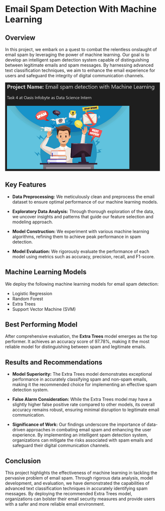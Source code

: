 # Email Spam Detection With Machine Learning

## Overview

In this project, we embark on a quest to combat the relentless onslaught of email spam by leveraging the power of machine learning. Our goal is to develop an intelligent spam detection system capable of distinguishing between legitimate emails and spam messages. By harnessing advanced text classification techniques, we aim to enhance the email experience for users and safeguard the integrity of digital communication channels.

[![Email Spam Detection Screenshot](/Task%204%20%20Email%20Spam%20Detection%20With%20Machine%20Learning/Spam_ScreenShot.PNG)](https://github.com/Sonkhe-Shongwe/OIBSIP/blob/main/Task%204%20%20Email%20Spam%20Detection%20With%20Machine%20Learning/Spam_ScreenShot.PNG)

## Key Features

- **Data Preprocessing:** We meticulously clean and preprocess the email dataset to ensure optimal performance of our machine learning models.
  
- **Exploratory Data Analysis:** Through thorough exploration of the data, we uncover insights and patterns that guide our feature selection and modeling approach.

- **Model Construction:** We experiment with various machine learning algorithms, refining them to achieve peak performance in spam detection.

- **Model Evaluation:** We rigorously evaluate the performance of each model using metrics such as accuracy, precision, recall, and F1-score.

## Machine Learning Models

We deploy the following machine learning models for email spam detection:

- Logistic Regression
- Random Forest
- Extra Trees
- Support Vector Machine (SVM)

## Best Performing Model

After comprehensive evaluation, the **Extra Trees** model emerges as the top performer. It achieves an accuracy score of 97.78%, making it the most reliable model for distinguishing between spam and legitimate emails.

## Results and Recommendations

- **Model Superiority:** The Extra Trees model demonstrates exceptional performance in accurately classifying spam and non-spam emails, making it the recommended choice for implementing an effective spam detection system.

- **False Alarm Consideration:** While the Extra Trees model may have a slightly higher false positive rate compared to other models, its overall accuracy remains robust, ensuring minimal disruption to legitimate email communication.

- **Significance of Work:** Our findings underscore the importance of data-driven approaches in combating email spam and enhancing the user experience. By implementing an intelligent spam detection system, organizations can mitigate the risks associated with spam emails and safeguard their digital communication channels.

## Conclusion

This project highlights the effectiveness of machine learning in tackling the pervasive problem of email spam. Through rigorous data analysis, model development, and evaluation, we have demonstrated the capabilities of advanced text classification techniques in accurately identifying spam messages. By deploying the recommended Extra Trees model, organizations can bolster their email security measures and provide users with a safer and more reliable email environment.
